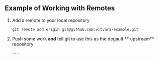 ## Example of Working with Remotes

1. Add a remote to your local repository
	```
	git remote add origin git@github.com:vitvara/example.git
	```

2. Push some work **and** tell git to use this as the degault ** upstream** repository
	```
	---
	```

